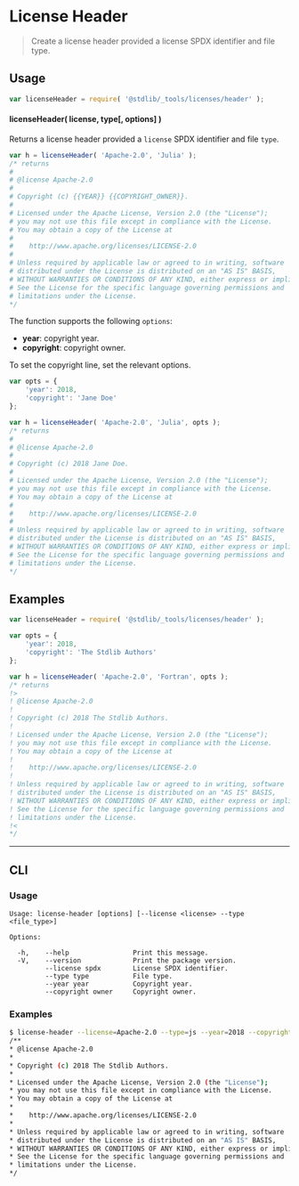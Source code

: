 <!--

@license Apache-2.0

Copyright (c) 2018 The Stdlib Authors.

Licensed under the Apache License, Version 2.0 (the "License");
you may not use this file except in compliance with the License.
You may obtain a copy of the License at

   http://www.apache.org/licenses/LICENSE-2.0

Unless required by applicable law or agreed to in writing, software
distributed under the License is distributed on an "AS IS" BASIS,
WITHOUT WARRANTIES OR CONDITIONS OF ANY KIND, either express or implied.
See the License for the specific language governing permissions and
limitations under the License.

-->

# License Header

> Create a license header provided a license SPDX identifier and file type.

<!-- Section to include introductory text. Make sure to keep an empty line after the intro `section` element and another before the `/section` close. -->

<section class="intro">

</section>

<!-- /.intro -->

<!-- Package usage documentation. -->

<section class="usage">

## Usage

```javascript
var licenseHeader = require( '@stdlib/_tools/licenses/header' );
```

#### licenseHeader( license, type\[, options] )

Returns a license header provided a `license` SPDX identifier and file `type`.

```javascript
var h = licenseHeader( 'Apache-2.0', 'Julia' );
/* returns
#
# @license Apache-2.0
#
# Copyright (c) {{YEAR}} {{COPYRIGHT_OWNER}}.
#
# Licensed under the Apache License, Version 2.0 (the "License");
# you may not use this file except in compliance with the License.
# You may obtain a copy of the License at
#
#    http://www.apache.org/licenses/LICENSE-2.0
#
# Unless required by applicable law or agreed to in writing, software
# distributed under the License is distributed on an "AS IS" BASIS,
# WITHOUT WARRANTIES OR CONDITIONS OF ANY KIND, either express or implied.
# See the License for the specific language governing permissions and
# limitations under the License.
*/
```

The function supports the following `options`:

-   **year**: copyright year.
-   **copyright**: copyright owner.

To set the copyright line, set the relevant options.

```javascript
var opts = {
    'year': 2018,
    'copyright': 'Jane Doe'
};

var h = licenseHeader( 'Apache-2.0', 'Julia', opts );
/* returns
#
# @license Apache-2.0
#
# Copyright (c) 2018 Jane Doe.
#
# Licensed under the Apache License, Version 2.0 (the "License");
# you may not use this file except in compliance with the License.
# You may obtain a copy of the License at
#
#    http://www.apache.org/licenses/LICENSE-2.0
#
# Unless required by applicable law or agreed to in writing, software
# distributed under the License is distributed on an "AS IS" BASIS,
# WITHOUT WARRANTIES OR CONDITIONS OF ANY KIND, either express or implied.
# See the License for the specific language governing permissions and
# limitations under the License.
*/
```

</section>

<!-- /.usage -->

<!-- Package usage notes. Make sure to keep an empty line after the `section` element and another before the `/section` close. -->

<section class="notes">

</section>

<!-- /.notes -->

<!-- Package usage examples. -->

<section class="examples">

## Examples

<!-- eslint no-undef: "error" -->

```javascript
var licenseHeader = require( '@stdlib/_tools/licenses/header' );

var opts = {
    'year': 2018,
    'copyright': 'The Stdlib Authors'
};

var h = licenseHeader( 'Apache-2.0', 'Fortran', opts );
/* returns
!>
! @license Apache-2.0
!
! Copyright (c) 2018 The Stdlib Authors.
!
! Licensed under the Apache License, Version 2.0 (the "License");
! you may not use this file except in compliance with the License.
! You may obtain a copy of the License at
!
!    http://www.apache.org/licenses/LICENSE-2.0
!
! Unless required by applicable law or agreed to in writing, software
! distributed under the License is distributed on an "AS IS" BASIS,
! WITHOUT WARRANTIES OR CONDITIONS OF ANY KIND, either express or implied.
! See the License for the specific language governing permissions and
! limitations under the License.
!<
*/
```

</section>

<!-- /.examples -->

<!-- Section for describing a command-line interface. -->

* * *

<section class="cli">

## CLI

<!-- CLI usage documentation. -->

<section class="usage">

### Usage

```text
Usage: license-header [options] [--license <license> --type <file_type>]

Options:

  -h,    --help                Print this message.
  -V,    --version             Print the package version.
         --license spdx        License SPDX identifier.
         --type type           File type.
         --year year           Copyright year.
         --copyright owner     Copyright owner.
```

</section>

<!-- /.usage -->

<!-- CLI usage notes. Make sure to keep an empty line after the `section` element and another before the `/section` close. -->

<section class="notes">

</section>

<!-- /.notes -->

<!-- CLI usage examples. -->

<section class="examples">

### Examples

```bash
$ license-header --license=Apache-2.0 --type=js --year=2018 --copyright='The Stdlib Authors'
/**
* @license Apache-2.0
*
* Copyright (c) 2018 The Stdlib Authors.
*
* Licensed under the Apache License, Version 2.0 (the "License");
* you may not use this file except in compliance with the License.
* You may obtain a copy of the License at
*
*    http://www.apache.org/licenses/LICENSE-2.0
*
* Unless required by applicable law or agreed to in writing, software
* distributed under the License is distributed on an "AS IS" BASIS,
* WITHOUT WARRANTIES OR CONDITIONS OF ANY KIND, either express or implied.
* See the License for the specific language governing permissions and
* limitations under the License.
*/
```

</section>

<!-- /.examples -->

</section>

<!-- /.cli -->

<!-- Section to include cited references. If references are included, add a horizontal rule *before* the section. Make sure to keep an empty line after the `section` element and another before the `/section` close. -->

<section class="references">

</section>

<!-- /.references -->

<!-- Section for all links. Make sure to keep an empty line after the `section` element and another before the `/section` close. -->

<section class="links">

</section>

<!-- /.links -->
